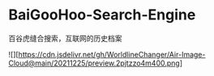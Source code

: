 # BaiGooHoo-Search-Engine
百谷虎缝合搜索，互联网的历史档案

![][https://cdn.jsdelivr.net/gh/WorldlineChanger/Air-Image-Cloud@main/20211225/preview.2pjtzzo4m400.png]
